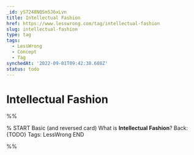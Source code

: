 ```yaml
---
_id: yS7248NQSm5J6xLvn
title: Intellectual Fashion
href: https://www.lesswrong.com/tag/intellectual-fashion
slug: intellectual-fashion
type: tag
tags:
  - LessWrong
  - Concept
  - Tag
synchedAt: '2022-09-01T09:42:38.608Z'
status: todo
---
```


# Intellectual Fashion


%%

% START
Basic (and reversed card)
What is **Intellectual Fashion**?
Back: {TODO}
Tags: LessWrong
END
<!--ID: 1663156996805-->


%%
	
